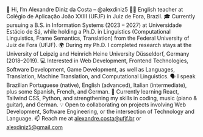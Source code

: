 👋 Hi, I’m Alexandre Diniz da Costa – @alexdiniz5
🧑‍🏫 English teacher at Colégio de Aplicação João XXIII (UFJF) in Juiz de Fora, Brazil.
🎓 Currently pursuing a B.S. in Information Systems (2023 – 2027) at Universidade Estácio de Sá, while holding a Ph.D. in Linguistics (Computational Linguistics, Frame Semantics, Translation) from the Federal University of Juiz de Fora (UFJF).
🌍 During my Ph.D. I completed research stays at the University of Leipzig and Heinrich Heine University Düsseldorf, Germany (2018–2019).
💻 Interested in Web Development, Frontend Technologies, Software Development, Game Development, as well as Languages, Translation, Machine Translation, and Computational Linguistics.
🗣️ I speak Brazilian Portuguese (native), English (advanced), Italian (intermediate), plus some Spanish, French, and German.
🌱 Currently learning React, Tailwind CSS, Python, and strengthening my skills in coding, music (piano & guitar), and German.
💡 Open to collaborating on projects involving Web Development, Software Engineering, or the intersection of Technology and Language.
📫 Reach me at alexandre.costa@ufjf.br
 or alexdiniz5@gmail.com
